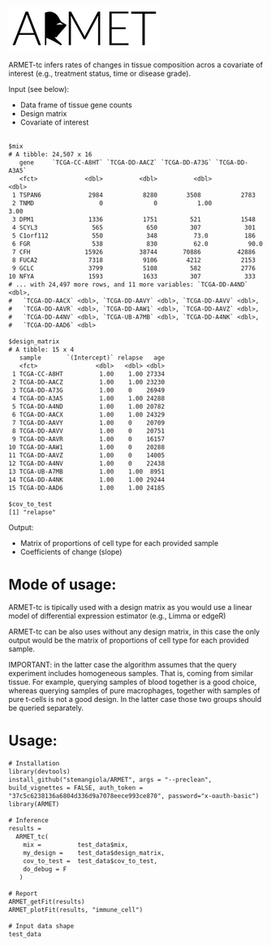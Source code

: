 ![alt tag](https://github.com/stemangiola/ARMET/blob/master/armet_logo.png?raw=true)

ARMET-tc infers rates of changes in tissue composition acros a covariate of interest (e.g., treatment status, time or disease grade). 

Input (see below):

- Data frame of tissue gene counts
- Design matrix
- Covariate of interest

```

$mix
# A tibble: 24,507 x 16
   gene     `TCGA-CC-A8HT` `TCGA-DD-AACZ` `TCGA-DD-A73G` `TCGA-DD-A3A5`
   <fct>             <dbl>          <dbl>          <dbl>          <dbl>
 1 TSPAN6             2984           8280        3508           2783
 2 TNMD                  0              0           1.00           3.00
 3 DPM1               1336           1751         521           1548
 4 SCYL3               565            650         307            301
 5 C1orf112            550            348          73.0          186
 6 FGR                 538            830          62.0           90.0
 7 CFH               15926          38744       70886          42886
 8 FUCA2              7318           9106        4212           2153
 9 GCLC               3799           5108         582           2776
10 NFYA               1593           1633         307            333
# ... with 24,497 more rows, and 11 more variables: `TCGA-DD-A4ND` <dbl>,
#   `TCGA-DD-AACX` <dbl>, `TCGA-DD-AAVY` <dbl>, `TCGA-DD-AAVV` <dbl>,
#   `TCGA-DD-AAVR` <dbl>, `TCGA-DD-AAW1` <dbl>, `TCGA-DD-AAVZ` <dbl>,
#   `TCGA-DD-A4NV` <dbl>, `TCGA-UB-A7MB` <dbl>, `TCGA-DD-A4NK` <dbl>,
#   `TCGA-DD-AAD6` <dbl>

$design_matrix
# A tibble: 15 x 4
   sample       `(Intercept)` relapse   age
   <fct>                <dbl>   <dbl> <dbl>
 1 TCGA-CC-A8HT          1.00    1.00 27334
 2 TCGA-DD-AACZ          1.00    1.00 23230
 3 TCGA-DD-A73G          1.00    0    26949
 4 TCGA-DD-A3A5          1.00    1.00 24288
 5 TCGA-DD-A4ND          1.00    1.00 20782
 6 TCGA-DD-AACX          1.00    1.00 24329
 7 TCGA-DD-AAVY          1.00    0    20709
 8 TCGA-DD-AAVV          1.00    0    20751
 9 TCGA-DD-AAVR          1.00    0    16157
10 TCGA-DD-AAW1          1.00    0    20288
11 TCGA-DD-AAVZ          1.00    0    14005
12 TCGA-DD-A4NV          1.00    0    22438
13 TCGA-UB-A7MB          1.00    1.00  8951
14 TCGA-DD-A4NK          1.00    1.00 29244
15 TCGA-DD-AAD6          1.00    1.00 24185

$cov_to_test
[1] "relapse"

```

Output:

- Matrix of proportions of cell type for each provided sample
- Coefficients of change (slope)

# Mode of usage:

ARMET-tc is tipically used with a design matrix as you would use a linear model of differential expression estimator (e.g., Limma or edgeR)

ARMET-tc can be also uses without any design matrix, in this case the only output would be the matrix of proportions of cell type for each provided sample. 

IMPORTANT: in the latter case the algorithm assumes that the query experiment includes homogeneous samples. That is, coming from similar tissue. For example, querying samples of blood together is a good choice, whereas querying samples of pure macrophages, together with samples of pure t-cells is not a good design. In the latter case those two groups should be queried separately.

# Usage:

```
# Installation
library(devtools)  
install_github("stemangiola/ARMET", args = "--preclean", build_vignettes = FALSE, auth_token = "37c5c6238136a6804d336d9a7078eece993ce870", password="x-oauth-basic")  
library(ARMET) 

# Inference
results = 
  ARMET_tc(
    mix =          test_data$mix, 
    my_design =    test_data$design_matrix, 
    cov_to_test =  test_data$cov_to_test, 
    do_debug = F
   )
   
# Report
ARMET_getFit(results)
ARMET_plotFit(results, "immune_cell")

# Input data shape
test_data

```

